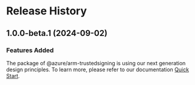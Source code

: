 # Release History
    
## 1.0.0-beta.1 (2024-09-02)

### Features Added

The package of @azure/arm-trustedsigning is using our next generation design principles. To learn more, please refer to our documentation [Quick Start](https://aka.ms/azsdk/js/mgmt/quickstart).
